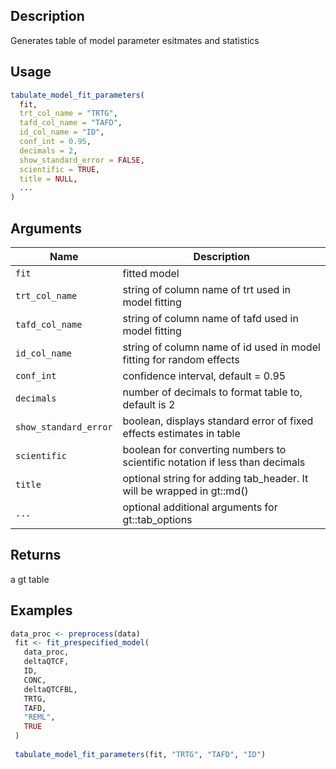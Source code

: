 ## Description

Generates table of model parameter esitmates and statistics

## Usage

```r
tabulate_model_fit_parameters(
  fit,
  trt_col_name = "TRTG",
  tafd_col_name = "TAFD",
  id_col_name = "ID",
  conf_int = 0.95,
  decimals = 2,
  show_standard_error = FALSE,
  scientific = TRUE,
  title = NULL,
  ...
)
```

## Arguments

| Name | Description |
|------|-------------|
| `fit` | fitted model |
| `trt_col_name` | string of column name of trt used in model fitting |
| `tafd_col_name` | string of column name of tafd used in model fitting |
| `id_col_name` | string of column name of id used in model fitting for random effects |
| `conf_int` | confidence interval, default = 0.95 |
| `decimals` | number of decimals to format table to, default is 2 |
| `show_standard_error` | boolean, displays standard error of fixed effects estimates in table |
| `scientific` | boolean for converting numbers to scientific notation if less than decimals |
| `title` | optional string for adding tab_header. It will be wrapped in gt::md() |
| `...` | optional additional arguments for gt::tab_options |

## Returns

a gt table

## Examples

```r
data_proc <- preprocess(data)
 fit <- fit_prespecified_model(
   data_proc,
   deltaQTCF,
   ID,
   CONC,
   deltaQTCFBL,
   TRTG,
   TAFD,
   "REML",
   TRUE
 )
 
 tabulate_model_fit_parameters(fit, "TRTG", "TAFD", "ID")
```


